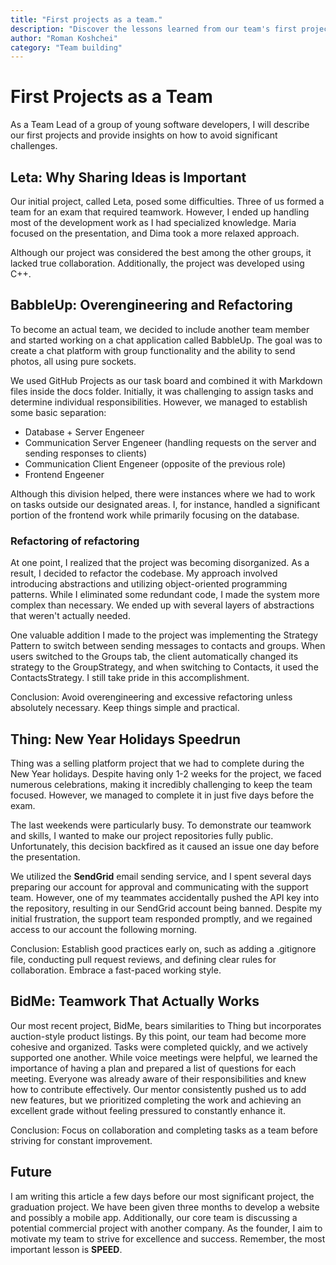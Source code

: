 ```yaml
---
title: "First projects as a team."
description: "Discover the lessons learned from our team's first projects. From overcoming challenges to effective teamwork, this article provides valuable insights for software developers on how to succeed and avoid common pitfalls"
author: "Roman Koshchei"
category: "Team building"
---
```


# First Projects as a Team

As a Team Lead of a group of young software developers, I will describe our first projects
and provide insights on how to avoid significant challenges.

## Leta: Why Sharing Ideas is Important

Our initial project, called Leta, posed some difficulties. Three of us formed a team for
an exam that required teamwork. However, I ended up handling most of the development work
as I had specialized knowledge. Maria focused on the presentation, and Dima took a more
relaxed approach.

Although our project was considered the best among the other groups, it lacked true
collaboration. Additionally, the project was developed using C++.

## BabbleUp: Overengineering and Refactoring

To become an actual team, we decided to include another team member and started working on
a chat application called BabbleUp. The goal was to create a chat platform with group
functionality and the ability to send photos, all using pure sockets.

We used GitHub Projects as our task board and combined it with Markdown files inside the
docs folder. Initially, it was challenging to assign tasks and determine individual
responsibilities. However, we managed to establish some basic separation:

- Database + Server Engeneer
- Communication Server Engeneer (handling requests on the server and sending responses to clients)
- Communication Client Engeneer (opposite of the previous role)
- Frontend Engeener

Although this division helped, there were instances where we had to work on tasks outside
our designated areas. I, for instance, handled a significant portion of the frontend work
while primarily focusing on the database.

### Refactoring of refactoring

At one point, I realized that the project was becoming disorganized. As a result, I
decided to refactor the codebase. My approach involved introducing abstractions and
utilizing object-oriented programming patterns. While I eliminated some redundant code,
I made the system more complex than necessary. We ended up with several layers of
abstractions that weren't actually needed.

One valuable addition I made to the project was implementing the Strategy Pattern to
switch between sending messages to contacts and groups. When users switched to the Groups
tab, the client automatically changed its strategy to the GroupStrategy, and when switching
to Contacts, it used the ContactsStrategy. I still take pride in this accomplishment.

Conclusion: Avoid overengineering and excessive refactoring unless absolutely necessary.
Keep things simple and practical.

## Thing: New Year Holidays Speedrun

Thing was a selling platform project that we had to complete during the New Year holidays.
Despite having only 1-2 weeks for the project, we faced numerous celebrations, making it
incredibly challenging to keep the team focused. However, we managed to complete it in
just five days before the exam.

The last weekends were particularly busy. To demonstrate our teamwork and skills, I wanted
to make our project repositories fully public. Unfortunately, this decision backfired as
it caused an issue one day before the presentation.

We utilized the **SendGrid** email sending service, and I spent several days preparing our
account for approval and communicating with the support team. However, one of my teammates
accidentally pushed the API key into the repository, resulting in our SendGrid account
being banned. Despite my initial frustration, the support team responded promptly, and we
regained access to our account the following morning.

Conclusion: Establish good practices early on, such as adding a .gitignore file,
conducting pull request reviews, and defining clear rules for collaboration. Embrace a
fast-paced working style.

## BidMe: Teamwork That Actually Works

Our most recent project, BidMe, bears similarities to Thing but incorporates auction-style
product listings. By this point, our team had become more cohesive and organized. Tasks
were completed quickly, and we actively supported one another. While voice meetings were
helpful, we learned the importance of having a plan and prepared a list of questions for
each meeting. Everyone was already aware of their responsibilities and knew how to
contribute effectively. Our mentor consistently pushed us to add new features, but we
prioritized completing the work and achieving an excellent grade without feeling pressured
to constantly enhance it.

Conclusion: Focus on collaboration and completing tasks as a team before striving for
constant improvement.

## Future

I am writing this article a few days before our most significant project, the graduation
project. We have been given three months to develop a website and possibly a mobile app.
Additionally, our core team is discussing a potential commercial project with another
company. As the founder, I aim to motivate my team to strive for excellence and success.
Remember, the most important lesson is **SPEED**.
